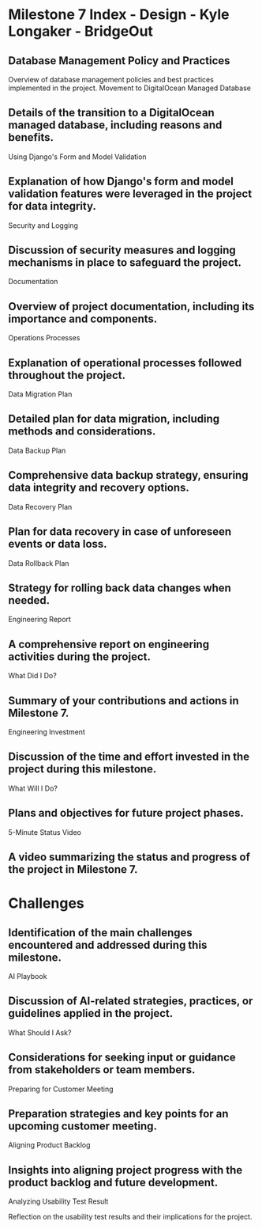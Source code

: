 # Milestone 7 Index - Design - Kyle Longaker - BridgeOut

## Database Management Policy and Practices

Overview of database management policies and best practices implemented in the project.
Movement to DigitalOcean Managed Database

## Details of the transition to a DigitalOcean managed database, including reasons and benefits.
Using Django's Form and Model Validation

## Explanation of how Django's form and model validation features were leveraged in the project for data integrity.
Security and Logging

## Discussion of security measures and logging mechanisms in place to safeguard the project.
Documentation

## Overview of project documentation, including its importance and components.
Operations Processes

## Explanation of operational processes followed throughout the project.
Data Migration Plan

## Detailed plan for data migration, including methods and considerations.
Data Backup Plan

## Comprehensive data backup strategy, ensuring data integrity and recovery options.
Data Recovery Plan

## Plan for data recovery in case of unforeseen events or data loss.
Data Rollback Plan

## Strategy for rolling back data changes when needed.
Engineering Report

## A comprehensive report on engineering activities during the project.
What Did I Do?

## Summary of your contributions and actions in Milestone 7.
Engineering Investment

## Discussion of the time and effort invested in the project during this milestone.
What Will I Do?

## Plans and objectives for future project phases.
5-Minute Status Video

## A video summarizing the status and progress of the project in Milestone 7.
# Challenges

## Identification of the main challenges encountered and addressed during this milestone.
AI Playbook

## Discussion of AI-related strategies, practices, or guidelines applied in the project.
What Should I Ask?

## Considerations for seeking input or guidance from stakeholders or team members.
Preparing for Customer Meeting

## Preparation strategies and key points for an upcoming customer meeting.
Aligning Product Backlog

## Insights into aligning project progress with the product backlog and future development.
Analyzing Usability Test Result

Reflection on the usability test results and their implications for the project.

